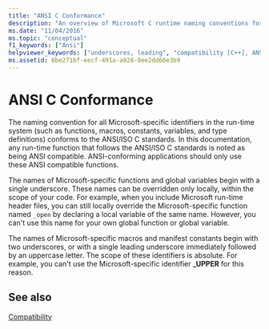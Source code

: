 ```yaml
---
title: "ANSI C Conformance"
description: "An overview of Microsoft C runtime naming conventions for ANSI C conformance."
ms.date: "11/04/2016"
ms.topic: "conceptual"
f1_keywords: ["Ansi"]
helpviewer_keywords: ["underscores, leading", "compatibility [C++], ANSI C", "conformance with ANSI C", "conventions [C++], Microsoft extensions", "underscores", "naming conventions [C++], Microsoft library", "ANSI [C++], C standard", "Microsoft extensions naming conventions"]
ms.assetid: 6be271bf-eecf-491a-a928-0ee2dd60e3b9
---
```

# ANSI C Conformance

The naming convention for all Microsoft-specific identifiers in the run-time system (such as functions, macros, constants, variables, and type definitions) conforms to the ANSI/ISO C standards. In this documentation, any run-time function that follows the ANSI/ISO C standards is noted as being ANSI compatible. ANSI-conforming applications should only use these ANSI compatible functions.

The names of Microsoft-specific functions and global variables begin with a single underscore. These names can be overridden only locally, within the scope of your code. For example, when you include Microsoft run-time header files, you can still locally override the Microsoft-specific function named `_open` by declaring a local variable of the same name. However, you can't use this name for your own global function or global variable.

The names of Microsoft-specific macros and manifest constants begin with two underscores, or with a single leading underscore immediately followed by an uppercase letter. The scope of these identifiers is absolute. For example, you can't use the Microsoft-specific identifier **_UPPER** for this reason.

## See also

[Compatibility](../c-runtime-library/compatibility.md)
